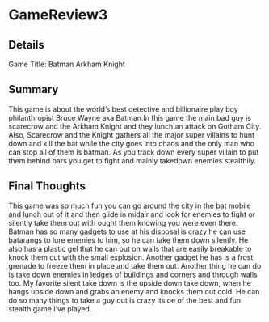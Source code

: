# GameReview3

## Details
Game Title: Batman Arkham Knight

## Summary
This game is about the world’s best detective and billionaire play boy philanthropist Bruce Wayne aka Batman.In this game the main bad guy 
is scarecrow and the Arkham Knight and they lunch an attack on Gotham City. Also, Scarecrow and the Knight gathers all the major super 
villains to hunt down and kill the bat while the city goes into chaos and the only man who can stop all of them is batman. As you track 
down every super villain to put them behind bars you get to fight and mainly takedown enemies stealthily.

## Final Thoughts
This game was so much fun you can go around the city in the bat mobile and lunch out of it and then glide in midair and look for enemies to
fight or silently take them out with ought them knowing you were even there. Batman has so many gadgets to use at his disposal is crazy he
can use batarangs to lure enemies to him, so he can take them down silently. He also has a plastic gel that he can put on walls that are
easily breakable to knock them out with the small explosion. Another gadget he has is a frost grenade to freeze them in place and take them
out. Another thing he can do is take down enemies in ledges of buildings and corners and through walls too. My favorite silent take down 
is the upside down take down, when he hangs upside down and grabs an enemy and knocks them out cold. He can do so many things to take a guy
out is crazy its oe of the best and fun stealth game I’ve played.
